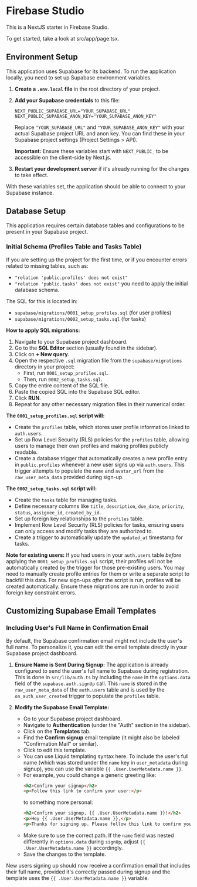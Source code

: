 
# Firebase Studio

This is a NextJS starter in Firebase Studio.

To get started, take a look at src/app/page.tsx.

## Environment Setup

This application uses Supabase for its backend. To run the application locally, you need to set up Supabase environment variables.

1.  **Create a `.env.local` file** in the root directory of your project.
2.  **Add your Supabase credentials** to this file:

    ```env
    NEXT_PUBLIC_SUPABASE_URL="YOUR_SUPABASE_URL"
    NEXT_PUBLIC_SUPABASE_ANON_KEY="YOUR_SUPABASE_ANON_KEY"
    ```

    Replace `"YOUR_SUPABASE_URL"` and `"YOUR_SUPABASE_ANON_KEY"` with your actual Supabase project URL and anon key. You can find these in your Supabase project settings (Project Settings > API).

    **Important:** Ensure these variables start with `NEXT_PUBLIC_` to be accessible on the client-side by Next.js.

3.  **Restart your development server** if it's already running for the changes to take effect.

With these variables set, the application should be able to connect to your Supabase instance.

## Database Setup

This application requires certain database tables and configurations to be present in your Supabase project.

### Initial Schema (Profiles Table and Tasks Table)

If you are setting up the project for the first time, or if you encounter errors related to missing tables, such as:
- `"relation 'public.profiles' does not exist"`
- `"relation 'public.tasks' does not exist"`
you need to apply the initial database schema.

The SQL for this is located in:
- `supabase/migrations/0001_setup_profiles.sql` (for user profiles)
- `supabase/migrations/0002_setup_tasks.sql` (for tasks)

**How to apply SQL migrations:**

1.  Navigate to your Supabase project dashboard.
2.  Go to the **SQL Editor** section (usually found in the sidebar).
3.  Click on **+ New query**.
4.  Open the respective `.sql` migration file from the `supabase/migrations` directory in your project:
    *   First, run `0001_setup_profiles.sql`.
    *   Then, run `0002_setup_tasks.sql`.
5.  Copy the entire content of the SQL file.
6.  Paste the copied SQL into the Supabase SQL editor.
7.  Click **RUN**.
8.  Repeat for any other necessary migration files in their numerical order.

**The `0001_setup_profiles.sql` script will:**
*   Create the `profiles` table, which stores user profile information linked to `auth.users`.
*   Set up Row Level Security (RLS) policies for the `profiles` table, allowing users to manage their own profiles and making profiles publicly readable.
*   Create a database trigger that automatically creates a new profile entry in `public.profiles` whenever a new user signs up via `auth.users`. This trigger attempts to populate the `name` and `avatar_url` from the `raw_user_meta_data` provided during sign-up.

**The `0002_setup_tasks.sql` script will:**
*   Create the `tasks` table for managing tasks.
*   Define necessary columns like `title`, `description`, `due_date`, `priority`, `status`, `assignee_id`, `created_by_id`.
*   Set up foreign key relationships to the `profiles` table.
*   Implement Row Level Security (RLS) policies for tasks, ensuring users can only access and modify tasks they are authorized to.
*   Create a trigger to automatically update the `updated_at` timestamp for tasks.

**Note for existing users:** If you had users in your `auth.users` table *before* applying the `0001_setup_profiles.sql` script, their profiles will not be automatically created by the trigger for those pre-existing users. You may need to manually create profile entries for them or write a separate script to backfill this data. For new sign-ups *after* the script is run, profiles will be created automatically.
Ensure these migrations are run in order to avoid foreign key constraint errors.

## Customizing Supabase Email Templates

### Including User's Full Name in Confirmation Email

By default, the Supabase confirmation email might not include the user's full name. To personalize it, you can edit the email template directly in your Supabase project dashboard.

1.  **Ensure Name is Sent During Signup:**
    The application is already configured to send the user's full name to Supabase during registration. This is done in `src/lib/auth.ts` by including the `name` in the `options.data` field of the `supabase.auth.signUp` call. This `name` is stored in the `raw_user_meta_data` of the `auth.users` table and is used by the `on_auth_user_created` trigger to populate the `profiles` table.

2.  **Modify the Supabase Email Template:**
    *   Go to your Supabase project dashboard.
    *   Navigate to **Authentication** (under the "Auth" section in the sidebar).
    *   Click on the **Templates** tab.
    *   Find the **Confirm signup** email template (it might also be labeled "Confirmation Mail" or similar).
    *   Click to edit this template.
    *   You can use Liquid templating syntax here. To include the user's full name (which was stored under the `name` key in `user_metadata` during signup), you can use the variable `{{ .User.UserMetadata.name }}`.
    *   For example, you could change a generic greeting like:
        ```html
        <h2>Confirm your signup</h2>
        <p>Follow this link to confirm your user:</p>
        ```
        to something more personal:
        ```html
        <h2>Confirm your signup, {{ .User.UserMetadata.name }}!</h2>
        <p>Hey {{ .User.UserMetadata.name }},</p>
        <p>Thanks for signing up. Please follow this link to confirm your user:</p>
        ```
    *   Make sure to use the correct path. If the `name` field was nested differently in `options.data` during `signUp`, adjust `{{ .User.UserMetadata.name }}` accordingly.
    *   Save the changes to the template.

New users signing up should now receive a confirmation email that includes their full name, provided it's correctly passed during signup and the template uses the `{{ .User.UserMetadata.name }}` variable.
```